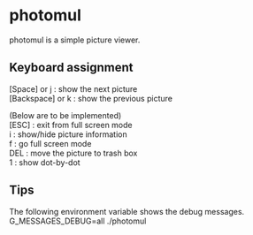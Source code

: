 photomul
========

photomul is a simple picture viewer.

Keyboard assignment
-------------------
[Space] or j     : show the next picture  
[Backspace] or k : show the previous picture  

(Below are to be implemented)  
[ESC]       : exit from full screen mode  
i           : show/hide picture information  
f           : go full screen mode  
DEL         : move the picture to trash box  
1           : show dot-by-dot  

Tips
----
The following environment variable shows the debug messages.  
G_MESSAGES_DEBUG=all ./photomul
